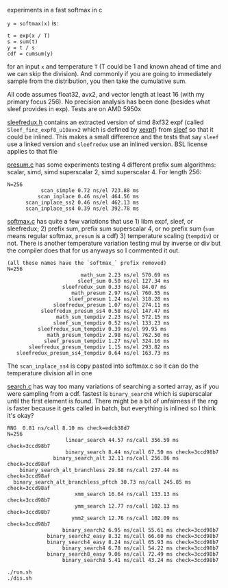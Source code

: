 experiments in a fast softmax in c

`y = softmax(x)` is:

```
t = exp(x / T)
s = sum(t)
y = t / s
cdf = cumsum(y)
```

for an input `x` and temperature `T` (T could be 1 and known ahead of time and we can skip the division). And commonly if you are going to immediately sample from the distribution, you then take the cumulative sum.

All code assumes float32, avx2, and vector length at least 16 (with my primary focus 256). No precision analysis has been done (besides what sleef provides in exp). Tests are on AMD 5950x

[sleefredux.h](./sleefredux.h) contains an extracted version of simd 8xf32 expf (called `Sleef_finz_expf8_u10avx2` which is defined by [xexpf](https://github.com/shibatch/sleef/blob/8aaafe87231e22d2952cf5128aa6d1e1abda6d96/src/libm/sleefsimdsp.c#L2029)) from [sleef](https://github.com/shibatch/sleef) so that it could be inlined. This makes a small difference and the tests that say `sleef` use a linked version and `sleefredux` use an inlined version. BSL license applies to that file

[presum.c](./presum.c) has some experiments testing 4 different prefix sum algorithms: scalar, simd, simd superscalar 2, simd superscalar 4. For length 256:

```
N=256
           scan_simple 0.72 ns/el 723.88 ms
          scan_inplace 0.46 ns/el 464.56 ms
      scan_inplace_ss2 0.46 ns/el 462.13 ms
      scan_inplace_ss4 0.39 ns/el 392.78 ms
```

[softmax.c](./softmax.c) has quite a few variations that use 1) libm expf, sleef, or sleefredux; 2) prefix sum, prefix sum superscalar 4, or no prefix sum (`sum` means regular softmax, `presum` is a cdf) 3) temperature scaling (`tempdiv`) or not. There is another temperature variation testing mul by inverse or div but the compiler does that for us anyways so I commented it out.

```
(all these names have the `softmax_` prefix removed)
N=256
                        math_sum 2.23 ns/el 570.69 ms
                       sleef_sum 0.50 ns/el 127.34 ms
                  sleefredux_sum 0.33 ns/el 84.07 ms
                     math_presum 2.97 ns/el 760.55 ms
                    sleef_presum 1.24 ns/el 318.28 ms
               sleefredux_presum 1.07 ns/el 274.11 ms
           sleefredux_presum_ss4 0.58 ns/el 147.47 ms
                math_sum_tempdiv 2.23 ns/el 572.15 ms
               sleef_sum_tempdiv 0.52 ns/el 133.23 ms
          sleefredux_sum_tempdiv 0.39 ns/el 99.95 ms
             math_presum_tempdiv 2.98 ns/el 762.50 ms
            sleef_presum_tempdiv 1.27 ns/el 324.16 ms
       sleefredux_presum_tempdiv 1.15 ns/el 293.82 ms
   sleefredux_presum_ss4_tempdiv 0.64 ns/el 163.73 ms
```

The `scan_inplace_ss4` is copy pasted into softmax.c so it can do the temperature division all in one

[search.c](./search.c) has way too many variations of searching a sorted array, as if you were sampling from a cdf. fastest is `binary_search8` which is superscalar until the first element is found. There might be a bit of unfairness if the rng is faster because it gets called in batch, but everything is inlined so I think it's okay?

```
RNG  0.81 ns/call 8.10 ms check=edcb38d7
N=256
                   linear_search 44.57 ns/call 356.59 ms check=3ccd98b7
                   binary_search 8.44 ns/call 67.50 ms check=3ccd98b7
               binary_search_alt 32.11 ns/call 256.86 ms check=3ccd98af
    binary_search_alt_branchless 29.68 ns/call 237.44 ms check=3ccd98af
  binary_search_alt_branchless_pftch 30.73 ns/call 245.85 ms check=3ccd98af
                      xmm_search 16.64 ns/call 133.13 ms check=3ccd98b7
                      ymm_search 12.77 ns/call 102.13 ms check=3ccd98b7
                     ymm2_search 12.76 ns/call 102.09 ms check=3ccd98b7
                  binary_search2 6.95 ns/call 55.61 ms check=3ccd98b7
             binary_search2_easy 8.32 ns/call 66.60 ms check=3ccd98b7
             binary_search4_easy 8.24 ns/call 65.93 ms check=3ccd98b7
                  binary_search4 6.78 ns/call 54.22 ms check=3ccd98b7
             binary_search8_easy 9.06 ns/call 72.49 ms check=3ccd98b7
                  binary_search8 5.41 ns/call 43.24 ms check=3ccd98b7
```

```
./run.sh
./dis.sh
```
